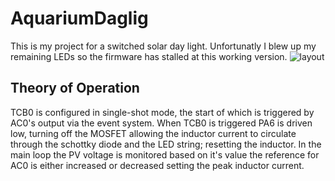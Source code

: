 # AquariumDaglig
This is my project for a switched solar day light. Unfortunatly I blew up my remaining LEDs so the firmware has stalled at this working version.
![layout](./layout.svg)
## Theory of Operation
TCB0 is configured in single-shot mode, the start of which is triggered by AC0's output via the event system.
When TCB0 is triggered PA6 is driven low, turning off the MOSFET allowing the inductor current to circulate
through the schottky diode and the LED string; resetting the inductor. In the main loop the PV voltage is monitored
based on it's value the reference for AC0 is either increased or decreased setting the peak inductor current.
